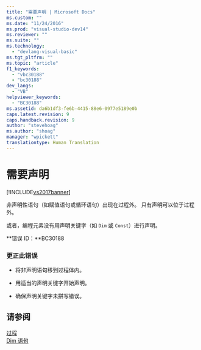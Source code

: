 ```yaml
---
title: "需要声明 | Microsoft Docs"
ms.custom: ""
ms.date: "11/24/2016"
ms.prod: "visual-studio-dev14"
ms.reviewer: ""
ms.suite: ""
ms.technology: 
  - "devlang-visual-basic"
ms.tgt_pltfrm: ""
ms.topic: "article"
f1_keywords: 
  - "vbc30188"
  - "bc30188"
dev_langs: 
  - "VB"
helpviewer_keywords: 
  - "BC30188"
ms.assetid: da6b1df3-fe6b-4415-88e6-0977e5189e0b
caps.latest.revision: 9
caps.handback.revision: 9
author: "stevehoag"
ms.author: "shoag"
manager: "wpickett"
translationtype: Human Translation
---
```

# 需要声明
[!INCLUDE[vs2017banner](../../../csharp/includes/vs2017banner.md)]

非声明性语句（如赋值语句或循环语句）出现在过程外。  只有声明可以位于过程外。  
  
 或者，编程元素没有用声明关键字（如 `Dim` 或 `Const`）进行声明。  
  
 **错误 ID：**BC30188  
  
### 更正此错误  
  
-   将非声明语句移到过程体内。  
  
-   用适当的声明关键字开始声明。  
  
-   确保声明关键字未拼写错误。  
  
## 请参阅  
 [过程](../../../visual-basic/programming-guide/language-features/procedures/index.md)   
 [Dim 语句](../../../visual-basic/language-reference/statements/dim-statement.md)